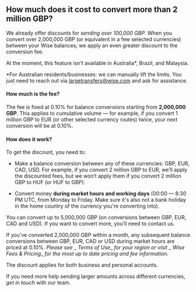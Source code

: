 ## How much does it cost to convert more than 2 million GBP?  
We already offer discounts for _sending over 100,000 GBP_. When you convert over 2,000,000 GBP (or equivalent in a few selected currencies) between your Wise balances, we apply an even greater discount to the conversion fee.

At the moment, this feature isn't available in Australia*, Brazil, and Malaysia. 

*For Australian residents/businesses: we can manually lift the limits. You just need to reach out via largetransfers@wise.com and ask for assistance. 

#### **How much is the fee?**

The fee is fixed at 0.10% for balance conversions starting from **2,000,000 GBP**. This applies to cumulative volume — for example, if you convert 1 million GBP to EUR (or other selected currency routes) twice, your next conversion will be at 0.10%.

####  **How does it work?**

To get the discount, you need to:

  * Make a balance conversion between any of these currencies: GBP, EUR, CAD, USD. For example, if you convert 2 million GBP to EUR, we’ll apply the discounted fees, but we won’t apply them if you convert 2 million GBP to HUF (or HUF to GBP).

  * Convert money **during market hours and working days** (00:00 — 8:30 PM UTC, from Monday to Friday. Make sure it's also not a bank holiday in the home country of the currency you're converting into).




You can convert up to 5,000,000 GBP (on conversions between GBP, EUR, CAD and USD). If you want to convert more, you’ll need to contact us. 

If you’ve converted 2,000,000 GBP within a month, any subsequent balance conversions between GBP, EUR, CAD or USD during market hours are priced at 0.10%. _Please see_ _ _Terms of Use__ _for your region or visit_ _ _Wise Fees & Pricing__ _for the most up to date pricing and fee information._

The discount applies for both business and personal accounts. 

If you need more help sending larger amounts across different currencies, _get in touch_ with our team.